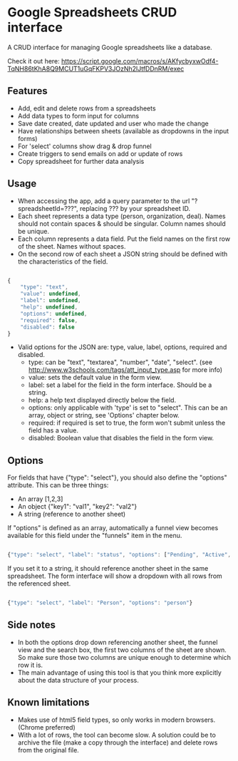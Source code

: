 # Google Spreadsheets CRUD interface
A CRUD interface for managing Google spreadsheets like a database.

Check it out here: https://script.google.com/macros/s/AKfycbyxwOdf4-TqNH86tKhA8Q9MCUT1uGqFKPV3JOzNh2lJtfDDnRM/exec

## Features

 * Add, edit and delete rows from a spreadsheets
 * Add data types to form input for columns
 * Save date created, date updated and user who made the change
 * Have relationships between sheets (available as dropdowns in the input forms)
 * For 'select' columns show drag & drop funnel
 * Create triggers to send emails on add or update of rows
 * Copy spreadsheet for further data analysis

## Usage

 * When accessing the app, add a query parameter to the url "?spreadsheetId=???", replacing ??? by your spreadsheet ID.
 * Each sheet represents a data type (person, organization, deal). Names should not contain spaces & should be singular. Column names should be unique.
 * Each column represents a data field. Put the field names on the first row of the sheet. Names without spaces.
 * On the second row of each sheet a JSON string should be defined with the characteristics of the field.

```js

{
    "type": "text",
    "value": undefined,
    "label": undefined,
    "help": undefined,
    "options": undefined,
    "required": false,
    "disabled": false
}

```

 * Valid options for the JSON are: type, value, label, options, required and disabled.
     * type: can be "text", "textarea", "number", "date", "select". (see http://www.w3schools.com/tags/att_input_type.asp for more info)
     * value: sets the default value in the form view.
     * label: set a label for the field in the form interface. Should be a string.
     * help: a help text displayed directly below the field.
     * options: only applicable with 'type' is set to "select". This can be an array, object or string, see 'Options' chapter below.
     * required: if required is set to true, the form won't submit unless the field has a value.
     * disabled: Boolean value that disables the field in the form view.

## Options

For fields that have {"type": "select"}, you should also define the "options" attribute. This can be three things:

 * An array [1,2,3]
 * An object {"key1": "val1", "key2": "val2"}
 * A string (reference to another sheet)

If "options" is defined as an array, automatically a funnel view becomes available for this field under the "funnels" item in the menu.

```js

{"type": "select", "label": "status", "options": ["Pending", "Active", "Canceled"]}

```

If you set it to a string, it should reference another sheet in the same spreadsheet. The form interface will show a dropdown with all rows from the referenced sheet.

```js

{"type": "select", "label": "Person", "options": "person"}

```

## Side notes

 * In both the options drop down referencing another sheet, the funnel view and the search box, the first two columns of the sheet are shown. So make sure those two columns are unique enough to determine which row it is.
 * The main advantage of using this tool is that you think more explicitly about the data structure of your process.

## Known limitations

 * Makes use of html5 field types, so only works in modern browsers. (Chrome preferred)
 * With a lot of rows, the tool can become slow. A solution could be to archive the file (make a copy through the interface) and delete rows from the original file.
